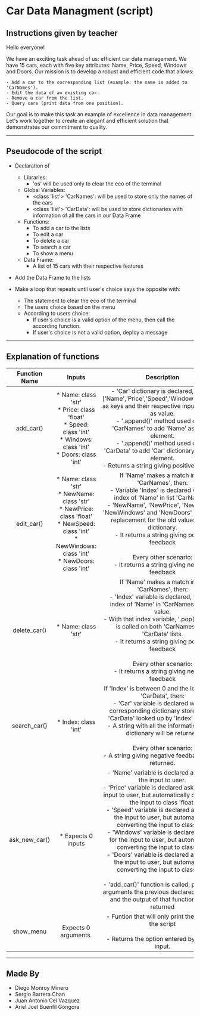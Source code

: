 # Car Data Managment (script)
## Instructions given by teacher 
Hello everyone!

We have an exciting task ahead of us: efficient car data management. 
We have 15 cars, each with five key attributes: Name, Price, Speed, Windows and Doors. 
Our mission is to develop a robust and efficient code that allows:

    - Add a car to the corresponding list (example: the name is added to 'CarNames').
    - Edit the data of an existing car.
    - Remove a car from the list.
    - Query cars (print data from one position).

Our goal is to make this task an example of excellence in data management. Let's work together to create an elegant and efficient solution that demonstrates our commitment to quality.

*** 

## Pseudocode of the script

- Declaration of
    - Libraries: 
        * 'os' will be used only to clear the eco of the terminal
    - Global Variables: 
        * <class 'list'> 'CarNames': will be used to store only the names of the cars
        * <class 'list'> 'CarData': will be used to store dictionaries with information of all the cars in our Data Frame
    - Functions:
        * To add a car to the lists
        * To edit a car
        * To delete a car
        * To search a car
        * To show a menu
    - Data Frame:
        * A list of 15 cars with their respective features

- Add the Data Frame to the lists

- Make a loop that repeats until user's choice says the opposite with:
    - The statement to clear the eco of the terminal
    - The users choice based on the menu
    - According to users choice:
        - If user's choice is a valid option of the menu, then call the according function.
        - If user's choice is not a valid option, deploy a message
        
--- 

## Explanation of functions 

<table>
    <thead>
        <tr>
            <th>Function Name</th>
            <th>Inputs</th>
            <th>Description</th>
        </tr>
    </thead>
    <tbody>
        <tr>
            <td align="center">add_car()</td>
            <td align="center">
                * Name: class 'str'<br>
                * Price: class 'float'<br>
                * Speed: class 'int'<br>
                * Windows: class 'int'<br>
                * Doors: class 'int'<br>
            </td>
            <td align="center">
                - 'Car' dictionary is declared, having ['Name','Price','Speed','Windows','Doors'] as keys and their respective input attached as value.<br>
                - '.append()' method used on list 'CarNames' to add 'Name' as a new element.<br>
                - '.append()' method used on list 'CarData' to add 'Car' dictionary as a new element.<br>
                - Returns a string giving positive feedback<br>
            </td>
        </tr>
        <tr>
            <td align="center">edit_car()</td>
            <td align="center">
                * Name: class 'str' <br>
                * NewName: class 'str'<br>
                * NewPrice: class 'float'<br>
                * NewSpeed: class 'int'<br>
                * NewWindows: class 'int'<br>
                * NewDoors: class 'int'<br>
            </td>
            <td align="center">
                If 'Name' makes a match in list 'CarNames', then:<br>
                    - Variable 'Index' is declared with the index of 'Name' in list 'CarNames'.<br>
                    - 'NewName', 'NewPrice', 'NewSpeed', 'NewWindows' and 'NewDoors' will be the replacement for the old values of the dictionary.<br>
                    - It returns a string giving positive feedback<br>
                <br>
                Every other scenario:<br>
                    - It returns a string giving negative feedback<br>
            </td>
        </tr>
        <tr>
            <td align="center">delete_car()</td>
            <td align="center">
                * Name: class 'str'
            </td>
            <td align="center">
            If 'Name' makes a match in list 'CarNames', then:<br>
                - 'Index' variable is declared, with the index of 'Name' in 'CarNames' list, as value.<br>
                - With that index variable, '.pop()' method is called on both 'CarNames' and 'CarData' lists.<br>
                - It returns a string giving positive feedback<br>
            <br>
            Every other scenario:<br>
                - It returns a string giving negative feedback<br>
            </td>
        </tr>
        <tr>
            <td align="center">search_car()</td>
            <td align="center">* Index: class 'int'</td>
            <td align="center">
            If 'Index' is between 0 and the lenth of list 'CarData', then:<br>
                - 'Car' variable is declared with the corresponding dictionary stored in list 'CarData' looked up by 'Index' variable<br>
                - A string with all the information of the dictionary will be returned<br>
            <br>
            Every other scenario:<br>
                - A string giving negative feedback will be returned.<br>
            </td>
        </tr>
        <tr>
            <td align="center">ask_new_car()</td>
            <td align="center">* Expects 0 inputs</td>
            <td align="center">
            - 'Name' variable is declared asking for the input to user.<br>
            - 'Price' variable is declared asking for the input to user, but automatically converting the input to class 'float'<br>
            - 'Speed' variable is declared asking for the input to user, but automatically converting the input to class 'int'<br>
            - 'Windows' variable is declared asking for the input to user, but automatically converting the input to class 'int'<br>
            - 'Doors' variable is declared asking for the input to user, but automatically converting the input to class 'int'<br>
            <br>
            - 'add_car()' function is called, passing by arguments the previous declared variables and the output of that function will be returned<br>
            </td>
        </tr>
        <tr>
            <td align="center">show_menu</td>
            <td align="center">Expects 0 arguments.</td>
            <td align="center">
            - Funtion that will only print the menu of the script<br>
            <br>
            - Returns the option entered by user via input.<br>
            </td>
        </tr>
    </tbody>
</table>  

--- 

## Made By
- Diego Monroy Minero
- Sergio Barrera Chan
- Juan Antonio Cel Vazquez
- Ariel Joel Buenfil Góngora